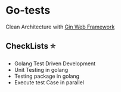 # Go-tests


Clean Architecture with [Gin Web Framework](https://github.com/gin-gonic/gin)

## CheckLists :star:

-   Golang Test Driven Development
-   Unit Testing in golang
-   Testing package in golang
-   Execute test Case in parallel

